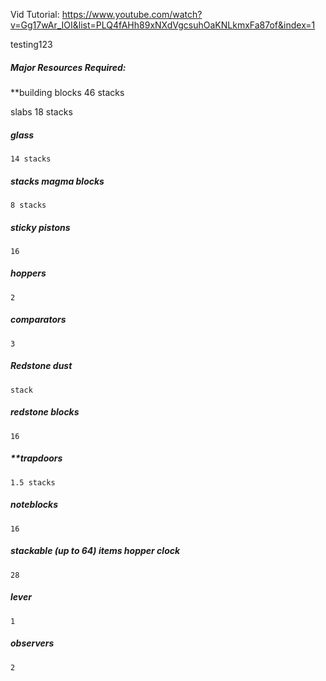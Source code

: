 Vid Tutorial: https://www.youtube.com/watch?v=Gg17wAr_IOI&list=PLQ4fAHh89xNXdVgcsuhOaKNLkmxFa87of&index=1

testing123

##### Major Resources Required:
**building blocks
		46 stacks

slabs
	18 stacks

##### glass
	14 stacks

##### stacks magma blocks
	8 stacks

##### sticky pistons
	16

##### hoppers
	2

##### comparators
	3

##### Redstone dust
	stack

##### redstone blocks
	16

##### **trapdoors 
	1.5 stacks

##### noteblocks 
	16
	
##### stackable (up to 64) items hopper clock 
	28

##### lever
	1

##### observers
	2